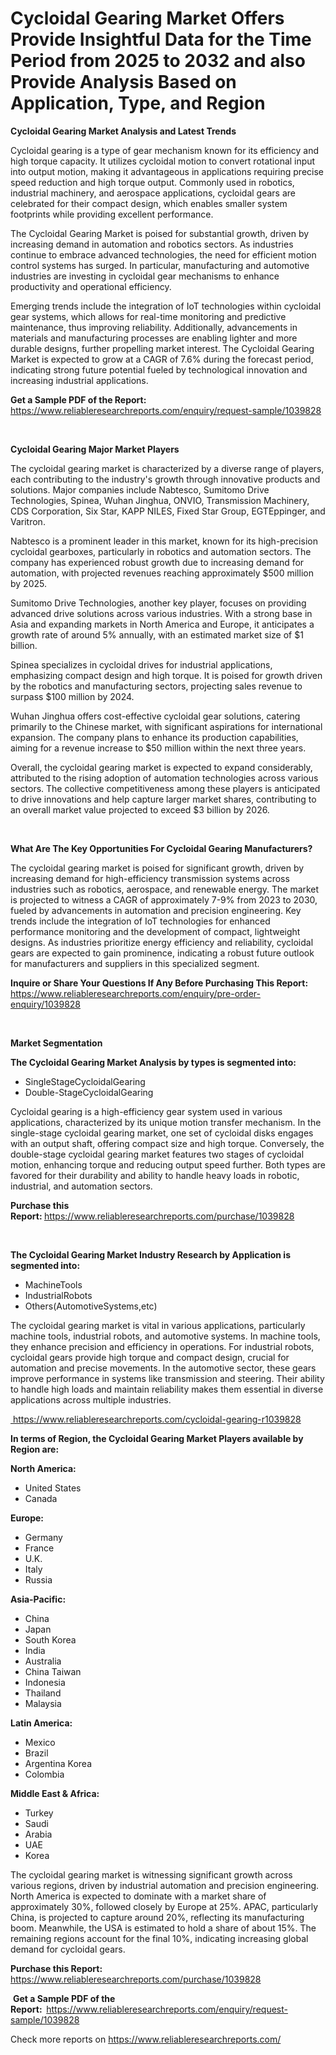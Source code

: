 <p><h1>Cycloidal Gearing Market Offers Provide Insightful Data for the Time Period from 2025 to 2032 and also Provide Analysis Based on Application, Type, and Region</h1></p><p><strong>Cycloidal Gearing Market Analysis and Latest Trends</strong></p>
<p><p>Cycloidal gearing is a type of gear mechanism known for its efficiency and high torque capacity. It utilizes cycloidal motion to convert rotational input into output motion, making it advantageous in applications requiring precise speed reduction and high torque output. Commonly used in robotics, industrial machinery, and aerospace applications, cycloidal gears are celebrated for their compact design, which enables smaller system footprints while providing excellent performance.</p><p>The Cycloidal Gearing Market is poised for substantial growth, driven by increasing demand in automation and robotics sectors. As industries continue to embrace advanced technologies, the need for efficient motion control systems has surged. In particular, manufacturing and automotive industries are investing in cycloidal gear mechanisms to enhance productivity and operational efficiency. </p><p>Emerging trends include the integration of IoT technologies within cycloidal gear systems, which allows for real-time monitoring and predictive maintenance, thus improving reliability. Additionally, advancements in materials and manufacturing processes are enabling lighter and more durable designs, further propelling market interest. The Cycloidal Gearing Market is expected to grow at a CAGR of 7.6% during the forecast period, indicating strong future potential fueled by technological innovation and increasing industrial applications.</p></p>
<p><strong>Get a Sample PDF of the Report:&nbsp;</strong> <a href="https://www.reliableresearchreports.com/enquiry/request-sample/1039828?utm_campaign=3093&utm_medium=2&utm_source=Github&utm_content=ia&utm_term=08042025&utm_id=cycloidal-gearing">https://www.reliableresearchreports.com/enquiry/request-sample/1039828</a></p>
<p>&nbsp;</p>
<p><strong>Cycloidal Gearing Major Market Players</strong></p>
<p><p>The cycloidal gearing market is characterized by a diverse range of players, each contributing to the industry's growth through innovative products and solutions. Major companies include Nabtesco, Sumitomo Drive Technologies, Spinea, Wuhan Jinghua, ONVIO, Transmission Machinery, CDS Corporation, Six Star, KAPP NILES, Fixed Star Group, EGTEppinger, and Varitron.</p><p>Nabtesco is a prominent leader in this market, known for its high-precision cycloidal gearboxes, particularly in robotics and automation sectors. The company has experienced robust growth due to increasing demand for automation, with projected revenues reaching approximately $500 million by 2025.</p><p>Sumitomo Drive Technologies, another key player, focuses on providing advanced drive solutions across various industries. With a strong base in Asia and expanding markets in North America and Europe, it anticipates a growth rate of around 5% annually, with an estimated market size of $1 billion.</p><p>Spinea specializes in cycloidal drives for industrial applications, emphasizing compact design and high torque. It is poised for growth driven by the robotics and manufacturing sectors, projecting sales revenue to surpass $100 million by 2024.</p><p>Wuhan Jinghua offers cost-effective cycloidal gear solutions, catering primarily to the Chinese market, with significant aspirations for international expansion. The company plans to enhance its production capabilities, aiming for a revenue increase to $50 million within the next three years.</p><p>Overall, the cycloidal gearing market is expected to expand considerably, attributed to the rising adoption of automation technologies across various sectors. The collective competitiveness among these players is anticipated to drive innovations and help capture larger market shares, contributing to an overall market value projected to exceed $3 billion by 2026.</p></p>
<p>&nbsp;</p>
<p><strong>What Are The Key Opportunities For Cycloidal Gearing Manufacturers?</strong></p>
<p><p>The cycloidal gearing market is poised for significant growth, driven by increasing demand for high-efficiency transmission systems across industries such as robotics, aerospace, and renewable energy. The market is projected to witness a CAGR of approximately 7-9% from 2023 to 2030, fueled by advancements in automation and precision engineering. Key trends include the integration of IoT technologies for enhanced performance monitoring and the development of compact, lightweight designs. As industries prioritize energy efficiency and reliability, cycloidal gears are expected to gain prominence, indicating a robust future outlook for manufacturers and suppliers in this specialized segment.</p></p>
<p><strong>Inquire or Share Your Questions If Any Before Purchasing This Report:</strong> <a href="https://www.reliableresearchreports.com/enquiry/pre-order-enquiry/1039828?utm_campaign=3093&utm_medium=2&utm_source=Github&utm_content=ia&utm_term=08042025&utm_id=cycloidal-gearing">https://www.reliableresearchreports.com/enquiry/pre-order-enquiry/1039828</a></p>
<p>&nbsp;</p>
<p><strong>Market Segmentation</strong></p>
<p><strong>The Cycloidal Gearing Market Analysis by types is segmented into:</strong></p>
<p><ul><li>SingleStageCycloidalGearing</li><li>Double-StageCycloidalGearing</li></ul></p>
<p><p>Cycloidal gearing is a high-efficiency gear system used in various applications, characterized by its unique motion transfer mechanism. In the single-stage cycloidal gearing market, one set of cycloidal disks engages with an output shaft, offering compact size and high torque. Conversely, the double-stage cycloidal gearing market features two stages of cycloidal motion, enhancing torque and reducing output speed further. Both types are favored for their durability and ability to handle heavy loads in robotic, industrial, and automation sectors.</p></p>
<p><strong>Purchase this Report:&nbsp;</strong><a href="https://www.reliableresearchreports.com/purchase/1039828?utm_campaign=3093&utm_medium=2&utm_source=Github&utm_content=ia&utm_term=08042025&utm_id=cycloidal-gearing">https://www.reliableresearchreports.com/purchase/1039828</a></p>
<p>&nbsp;</p>
<p><strong>The Cycloidal Gearing Market Industry Research by Application is segmented into:</strong></p>
<p><ul><li>MachineTools</li><li>IndustrialRobots</li><li>Others(AutomotiveSystems,etc)</li></ul></p>
<p><p>The cycloidal gearing market is vital in various applications, particularly machine tools, industrial robots, and automotive systems. In machine tools, they enhance precision and efficiency in operations. For industrial robots, cycloidal gears provide high torque and compact design, crucial for automation and precise movements. In the automotive sector, these gears improve performance in systems like transmission and steering. Their ability to handle high loads and maintain reliability makes them essential in diverse applications across multiple industries.</p></p>
<p><a href="https://www.reliableresearchreports.com/cycloidal-gearing-r1039828?utm_campaign=3093&utm_medium=2&utm_source=Github&utm_content=ia&utm_term=08042025&utm_id=cycloidal-gearing">&nbsp;https://www.reliableresearchreports.com/cycloidal-gearing-r1039828</a></p>
<p><strong>In terms of Region, the Cycloidal Gearing Market Players available by Region are:</strong></p>
<p>
    <p> <strong> North America: </strong>
        <ul>
            <li>United States</li>
            <li>Canada</li>
        </ul>
        </p> 
    <p> <strong> Europe: </strong>
        <ul>
            <li>Germany</li>
            <li>France</li>
            <li>U.K.</li>
            <li>Italy</li>
            <li>Russia</li>
        </ul>
        </p> 
    <p> <strong> Asia-Pacific: </strong>
        <ul>
            <li>China</li>
            <li>Japan</li>
            <li>South Korea</li>
            <li>India</li>
            <li>Australia</li>
            <li>China Taiwan</li>
            <li>Indonesia</li>
            <li>Thailand</li>
            <li>Malaysia</li>
        </ul>
        </p> 
    <p> <strong> Latin America: </strong>
        <ul>
            <li>Mexico</li>
            <li>Brazil</li>
            <li>Argentina Korea</li>
            <li>Colombia</li>
        </ul>
        </p> 
    <p> <strong> Middle East & Africa: </strong>
        <ul>
            <li>Turkey</li>
            <li>Saudi</li>
            <li>Arabia</li>
            <li>UAE</li>
            <li>Korea</li>
        </ul>
    </p>
    </p>
<p><p>The cycloidal gearing market is witnessing significant growth across various regions, driven by industrial automation and precision engineering. North America is expected to dominate with a market share of approximately 30%, followed closely by Europe at 25%. APAC, particularly China, is projected to capture around 20%, reflecting its manufacturing boom. Meanwhile, the USA is estimated to hold a share of about 15%. The remaining regions account for the final 10%, indicating increasing global demand for cycloidal gears.</p></p>
<p><strong>Purchase this Report: </strong><a href="https://www.reliableresearchreports.com/purchase/1039828?utm_campaign=3093&utm_medium=2&utm_source=Github&utm_content=ia&utm_term=08042025&utm_id=cycloidal-gearing">https://www.reliableresearchreports.com/purchase/1039828</a></p>
<p>&nbsp;<strong>Get a Sample PDF of the Report:&nbsp;&nbsp;</strong><a href="https://www.reliableresearchreports.com/enquiry/request-sample/1039828?utm_campaign=3093&utm_medium=2&utm_source=Github&utm_content=ia&utm_term=08042025&utm_id=cycloidal-gearing">https://www.reliableresearchreports.com/enquiry/request-sample/1039828</a></p>
<p><strong></strong></p>
<p>Check more reports on <a href="https://www.reliableresearchreports.com/?utm_campaign=3093&utm_medium=2&utm_source=Github&utm_content=ia&utm_term=08042025&utm_id=cycloidal-gearing">https://www.reliableresearchreports.com/</a></p>